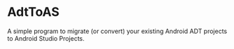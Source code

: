 AdtToAS
=======

A simple program to migrate (or convert) your existing Android ADT projects to Android Studio Projects. 
